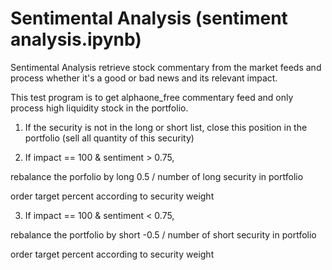 Sentimental Analysis (sentiment analysis.ipynb)
====================
Sentimental Analysis retrieve stock commentary from the market feeds and process whether it's a good or bad news and its relevant impact.

This test program is to get alphaone_free commentary feed and only process high liquidity stock in the portfolio.

1) If the security is not in the long or short list, close this position in the portfolio (sell all quantity of this security)

2) If impact == 100 & sentiment > 0.75, 

rebalance the porfolio by long 0.5 / number of long security in portfolio

order target percent according to security weight

3) If impact == 100 & sentiment < 0.75,

rebalance the portfolio by short -0.5 / number of short security in portfolio

order target percent according to security weight